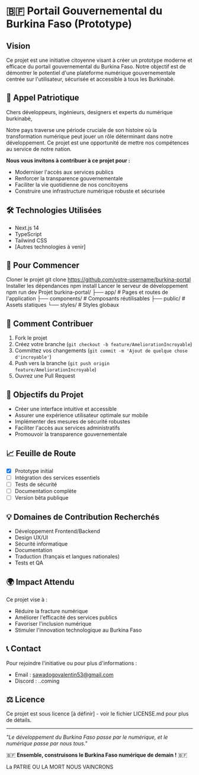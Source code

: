 # 🇧🇫 Portail Gouvernemental du Burkina Faso (Prototype)

## Vision
Ce projet est une initiative citoyenne visant à créer un prototype moderne et efficace du portail gouvernemental du Burkina Faso. Notre objectif est de démontrer le potentiel d'une plateforme numérique gouvernementale centrée sur l'utilisateur, sécurisée et accessible à tous les Burkinabè.

## 🌟 Appel Patriotique
Chers développeurs, ingénieurs, designers et experts du numérique burkinabè,

Notre pays traverse une période cruciale de son histoire où la transformation numérique peut jouer un rôle déterminant dans notre développement. Ce projet est une opportunité de mettre nos compétences au service de notre nation.

**Nous vous invitons à contribuer à ce projet pour :**
- Moderniser l'accès aux services publics
- Renforcer la transparence gouvernementale
- Faciliter la vie quotidienne de nos concitoyens
- Construire une infrastructure numérique robuste et sécurisée

## 🛠 Technologies Utilisées
- Next.js 14
- TypeScript
- Tailwind CSS
- [Autres technologies à venir]

## 🚀 Pour Commencer

Cloner le projet
git clone https://github.com/votre-username/burkina-portal
Installer les dépendances
npm install
Lancer le serveur de développement
npm run dev
Projet
burkina-portal/
├── app/ # Pages et routes de l'application
├── components/ # Composants réutilisables
├── public/ # Assets statiques
└── styles/ # Styles globaux


## 🤝 Comment Contribuer
1. Fork le projet
2. Créez votre branche (`git checkout -b feature/AmeliorationIncroyable`)
3. Committez vos changements (`git commit -m 'Ajout de quelque chose d'incroyable'`)
4. Push vers la branche (`git push origin feature/AmeliorationIncroyable`)
5. Ouvrez une Pull Request

## 🎯 Objectifs du Projet
- Créer une interface intuitive et accessible
- Assurer une expérience utilisateur optimale sur mobile
- Implémenter des mesures de sécurité robustes
- Faciliter l'accès aux services administratifs
- Promouvoir la transparence gouvernementale

## 📈 Feuille de Route
- [x] Prototype initial
- [ ] Intégration des services essentiels
- [ ] Tests de sécurité
- [ ] Documentation complète
- [ ] Version bêta publique

## 💡 Domaines de Contribution Recherchés
- Développement Frontend/Backend
- Design UX/UI
- Sécurité informatique
- Documentation
- Traduction (français et langues nationales)
- Tests et QA

## 🌍 Impact Attendu
Ce projet vise à :
- Réduire la fracture numérique
- Améliorer l'efficacité des services publics
- Favoriser l'inclusion numérique
- Stimuler l'innovation technologique au Burkina Faso

## 📞 Contact
Pour rejoindre l'initiative ou pour plus d'informations :
- Email : sawadogovalentin53@gmail.com
- Discord : ..coming

## ⚖️ Licence
Ce projet est sous licence [à définir] - voir le fichier LICENSE.md pour plus de détails.

---

*"Le développement du Burkina Faso passe par le numérique, et le numérique passe par nous tous."*

🇧🇫 **Ensemble, construisons le Burkina Faso numérique de demain !** 🇧🇫

La PATRIE OU LA MORT NOUS VAINCRONS

